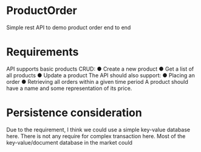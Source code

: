 # ProductOrder
Simple rest API to demo product order end to end


# Requirements
API supports basic products CRUD:
● Create a new product
● Get a list of all products
● Update a product
The API should also support:
● Placing an order
● Retrieving all orders within a given time period
A product should have a name and some representation of its price.

# Persistence consideration
Due to the requirement, I think we could use a simple key-value database here. 
There is not any require for complex transaction here. Most of the key-value/document database in the market could 
